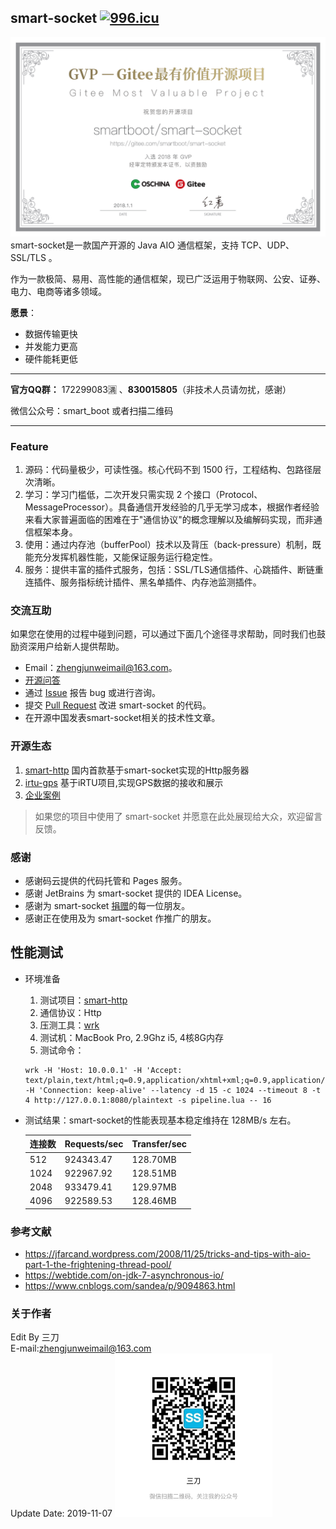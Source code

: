 ## smart-socket [![996.icu](https://img.shields.io/badge/link-996.icu-red.svg)](https://996.icu) 
![](gvp.png)
smart-socket是一款国产开源的 Java AIO 通信框架，支持 TCP、UDP、SSL/TLS 。

作为一款极简、易用、高性能的通信框架，现已广泛运用于物联网、公安、证券、电力、电商等诸多领域。

**愿景**：
- 数据传输更快
- 并发能力更高
- 硬件能耗更低
---
**官方QQ群：** 172299083🈵 、**830015805**（非技术人员请勿扰，感谢）

微信公众号：smart_boot 或者扫描二维码

---
### Feature
1. 源码：代码量极少，可读性强。核心代码不到 1500 行，工程结构、包路径层次清晰。
2. 学习：学习门槛低，二次开发只需实现 2 个接口（Protocol、MessageProcessor）。具备通信开发经验的几乎无学习成本，根据作者经验来看大家普遍面临的困难在于"通信协议"的概念理解以及编解码实现，而非通信框架本身。
3. 使用：通过内存池（bufferPool）技术以及背压（back-pressure）机制，既能充分发挥机器性能，又能保证服务运行稳定性。
4. 服务：提供丰富的插件式服务，包括：SSL/TLS通信插件、心跳插件、断链重连插件、服务指标统计插件、黑名单插件、内存池监测插件。

### 交流互助
如果您在使用的过程中碰到问题，可以通过下面几个途径寻求帮助，同时我们也鼓励资深用户给新人提供帮助。

-  Email：zhengjunweimail@163.com。
- [开源问答](https://www.oschina.net/question/tag/smart-socket)
- 通过 [Issue](https://gitee.com/smartboot/smart-socket/issues) 报告 bug 或进行咨询。
- 提交 [Pull Request](https://gitee.com/smartboot/smart-socket/pulls) 改进 smart-socket 的代码。
- 在开源中国发表smart-socket相关的技术性文章。

### 开源生态
1. [smart-http](https://gitee.com/smartboot/smart-http) 国内首款基于smart-socket实现的Http服务器
2. [irtu-gps](https://gitee.com/wendal/irtu-gps) 基于iRTU项目,实现GPS数据的接收和展示
3. [企业案例](https://gitee.com/smartboot/smart-socket/issues/IHV69)
> 如果您的项目中使用了 smart-socket 并愿意在此处展现给大众，欢迎留言反馈。


### 感谢
- 感谢码云提供的代码托管和 Pages 服务。
- 感谢 JetBrains 为 smart-socket 提供的 IDEA License。
- 感谢为 smart-socket [捐赠](https://smartboot.gitee.io/book/donation.html)的每一位朋友。
- 感谢正在使用及为 smart-socket 作推广的朋友。

## 性能测试
- 环境准备
    1. 测试项目：[smart-http](https://gitee.com/smartboot/smart-http) 
    2. 通信协议：Http
    3. 压测工具：[wrk](https://github.com/wg/wrk)
    4. 测试机：MacBook Pro, 2.9Ghz i5, 4核8G内存
    5. 测试命令：
    ```
    wrk -H 'Host: 10.0.0.1' -H 'Accept: text/plain,text/html;q=0.9,application/xhtml+xml;q=0.9,application/xml;q=0.8,*/*;q=0.7' -H 'Connection: keep-alive' --latency -d 15 -c 1024 --timeout 8 -t 4 http://127.0.0.1:8080/plaintext -s pipeline.lua -- 16
    ```
- 测试结果：smart-socket的性能表现基本稳定维持在 128MB/s 左右。

    |  连接数  | Requests/sec   |  Transfer/sec  |
    | -- | -- | -- |
    | 512 | 924343.47 | 128.70MB|
    | 1024 | 922967.92 | 128.51MB|
    | 2048 | 933479.41 | 129.97MB|
    | 4096 | 922589.53 | 128.46MB|

### 参考文献
- https://jfarcand.wordpress.com/2008/11/25/tricks-and-tips-with-aio-part-1-the-frightening-thread-pool/
- https://webtide.com/on-jdk-7-asynchronous-io/
- https://www.cnblogs.com/sandea/p/9094863.html

### 关于作者
Edit By 三刀  
E-mail:zhengjunweimail@163.com  
Update Date: 2019-11-07
<img src="wx.jpg" width="50%" height="50%"/>